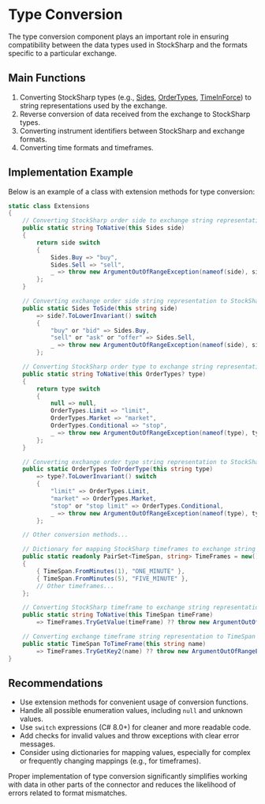 # Type Conversion

The type conversion component plays an important role in ensuring compatibility between the data types used in StockSharp and the formats specific to a particular exchange.

## Main Functions

1. Converting StockSharp types (e.g., [Sides](xref:StockSharp.Messages.Sides), [OrderTypes](xref:StockSharp.Messages.OrderTypes), [TimeInForce](xref:StockSharp.Messages.TimeInForce)) to string representations used by the exchange.
2. Reverse conversion of data received from the exchange to StockSharp types.
3. Converting instrument identifiers between StockSharp and exchange formats.
4. Converting time formats and timeframes.

## Implementation Example

Below is an example of a class with extension methods for type conversion:

```cs
static class Extensions
{
    // Converting StockSharp order side to exchange string representation
    public static string ToNative(this Sides side)
    {
        return side switch
        {
            Sides.Buy => "buy",
            Sides.Sell => "sell",
            _ => throw new ArgumentOutOfRangeException(nameof(side), side, LocalizedStrings.InvalidValue),
        };
    }

    // Converting exchange order side string representation to StockSharp type
    public static Sides ToSide(this string side)
        => side?.ToLowerInvariant() switch
        {
            "buy" or "bid" => Sides.Buy,
            "sell" or "ask" or "offer" => Sides.Sell,
            _ => throw new ArgumentOutOfRangeException(nameof(side), side, LocalizedStrings.InvalidValue),
        };

    // Converting StockSharp order type to exchange string representation
    public static string ToNative(this OrderTypes? type)
    {
        return type switch
        {
            null => null,
            OrderTypes.Limit => "limit",
            OrderTypes.Market => "market",
            OrderTypes.Conditional => "stop",
            _ => throw new ArgumentOutOfRangeException(nameof(type), type, LocalizedStrings.InvalidValue),
        };
    }

    // Converting exchange order type string representation to StockSharp type
    public static OrderTypes ToOrderType(this string type)
        => type?.ToLowerInvariant() switch
        {
            "limit" => OrderTypes.Limit,
            "market" => OrderTypes.Market,
            "stop" or "stop limit" => OrderTypes.Conditional,
            _ => throw new ArgumentOutOfRangeException(nameof(type), type, LocalizedStrings.InvalidValue),
        };

    // Other conversion methods...

    // Dictionary for mapping StockSharp timeframes to exchange string representations
    public static readonly PairSet<TimeSpan, string> TimeFrames = new()
    {
        { TimeSpan.FromMinutes(1), "ONE_MINUTE" },
        { TimeSpan.FromMinutes(5), "FIVE_MINUTE" },
        // Other timeframes...
    };

    // Converting StockSharp timeframe to exchange string representation
    public static string ToNative(this TimeSpan timeFrame)
        => TimeFrames.TryGetValue(timeFrame) ?? throw new ArgumentOutOfRangeException(nameof(timeFrame), timeFrame, LocalizedStrings.InvalidValue);

    // Converting exchange timeframe string representation to TimeSpan
    public static TimeSpan ToTimeFrame(this string name)
        => TimeFrames.TryGetKey2(name) ?? throw new ArgumentOutOfRangeException(nameof(name), name, LocalizedStrings.InvalidValue);
}
```

## Recommendations

- Use extension methods for convenient usage of conversion functions.
- Handle all possible enumeration values, including `null` and unknown values.
- Use `switch` expressions (C# 8.0+) for cleaner and more readable code.
- Add checks for invalid values and throw exceptions with clear error messages.
- Consider using dictionaries for mapping values, especially for complex or frequently changing mappings (e.g., for timeframes).

Proper implementation of type conversion significantly simplifies working with data in other parts of the connector and reduces the likelihood of errors related to format mismatches.